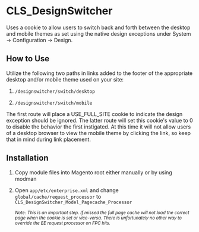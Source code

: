 # CLS_DesignSwitcher

Uses a cookie to allow users to switch back and forth between the desktop and mobile themes as set using the native design exceptions under System -> Configuration -> Design.

## How to Use

Utilize the following two paths in links added to the footer of the appropriate desktop and/or mobile theme used on your site:

1. `/designswitcher/switch/desktop`

2. `/designswitcher/switch/mobile`

The first route will place a USE_FULL_SITE cookie to indicate the design exception should be ignored. The latter route will set this cookie's value to 0 to disable the behavior the first instigated. At this time it will not allow users of a desktop browser to view the mobile theme by clicking the link, so keep that in mind during link placement.

## Installation
1. Copy module files into Magento root either manually or by using modman

2. Open `app/etc/enterprise.xml` and change `global/cache/request_processor` to `CLS_DesignSwitcher_Model_Pagecache_Processor`

    *<small>Note: This is an important step. If missed the full page cache will not load the correct page when the cookie is set or vice-versa. There is unfortunately no other way to override the EE request processor on FPC hits.</small>*
